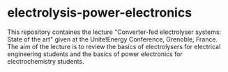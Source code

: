 # electrolysis-power-electronics
This repository containes the lecture "Converter-fed electrolyser systems: State of the art" given at the Unite!Energy Conference, Grenoble, France. The aim of the lecture is to review the basics of electrolysers for electrical engineering students and the basics of power electronics for electrochemistry students.
